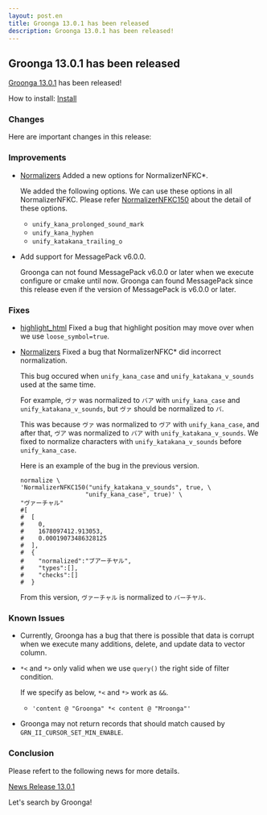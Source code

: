 ```yaml
---
layout: post.en
title: Groonga 13.0.1 has been released
description: Groonga 13.0.1 has been released!
---
```


## Groonga 13.0.1 has been released

[Groonga 13.0.1](/docs/news.html#release-13-0-1) has been released!

How to install: [Install](/docs/install.html)

### Changes

Here are important changes in this release:

### Improvements

* [Normalizers](/docs/reference/normalizers.html) Added a new options for NormalizerNFKC*.

  We added the following options. We can use these options in all NormalizerNFKC.
  Please refer [NormalizerNFKC150](/docs/reference/normalizers/normalizer_nfkc150.html) about the detail of these options.

    * ``unify_kana_prolonged_sound_mark``
    * ``unify_kana_hyphen``
    * ``unify_katakana_trailing_o``

* Add support for MessagePack v6.0.0.

  Groonga can not found MessagePack v6.0.0 or later when we execute configure or cmake until now.
  Groonga can found MessagePack since this release even if the version of MessagePack is v6.0.0 or later.

### Fixes

* [highlight_html](/docs/reference/functions/highlight_html) Fixed a bug that highlight position may move over when we use `loose_symbol=true`.

* [Normalizers](/docs/reference/normalizers.html) Fixed a bug that NormalizerNFKC* did incorrect normalization.

  This bug occured when ``unify_kana_case`` and ``unify_katakana_v_sounds`` used at the same time.

  For example, ``ヴァ`` was normalized to ``バア`` with ``unify_kana_case`` and ``unify_katakana_v_sounds``, 
  but ``ヴァ`` should be normalized to ``バ``.

  This was because ``ヴァ`` was normalized to ``ヴア`` with ``unify_kana_case``, and after that, ``ヴア`` was normalized
  to ``バア`` with ``unify_katakana_v_sounds``. We fixed to normalize characters with ``unify_katakana_v_sounds`` before 
  ``unify_kana_case``.

  Here is an example of the bug in the previous version.

  ```
  normalize \
  'NormalizerNFKC150("unify_katakana_v_sounds", true, \
                    "unify_kana_case", true)' \
  "ヴァーチャル"
  #[
  #  [
  #    0,
  #    1678097412.913053,
  #    0.00019073486328125
  #  ],
  #  {
  #    "normalized":"ブアーチヤル",
  #    "types":[],
  #    "checks":[]
  #  }
  ```

  From this version, ``ヴァーチャル`` is normalized to ``バーチヤル``.

### Known Issues

* Currently, Groonga has a bug that there is possible that data is corrupt when we execute many additions, delete, and update data to vector column.

* `*<` and `*>` only valid when we use `query()` the right side of filter condition.

  If we specify as below, `*<` and `*>` work as `&&`.

  * `'content @ "Groonga" *< content @ "Mroonga"'`

* Groonga may not return records that should match caused by `GRN_II_CURSOR_SET_MIN_ENABLE`.

### Conclusion

Please refert to the following news for more details.

[News Release 13.0.1](/docs/news.html#release-13-0-1)

Let's search by Groonga!

